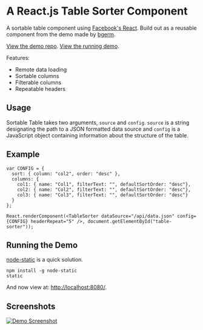 # A React.js Table Sorter Component #

A sortable table component using [Facebook's React](http://facebook.github.io/react/). Build out as a reusable component from the demo made by [bgerm](https://github.com/bgerm).

[View the demo repo](https://github.com/bgerm/react-table-sorter-demo).
[View the running demo](http://bgerm.github.io/react-table-sorter-demo/).

Features:

- Remote data loading
- Sortable columns
- Filterable columns
- Repeatable headers

## Usage ##
Sortable Table takes two arguments, `source` and `config`. `source` is a string designating the path to a JSON formatted data source and `config` is a JavaScript object containing information about the structure of the table.

## Example ##

    var CONFIG = {
      sort: { column: "col2", order: "desc" },
      columns: {
        col1: { name: "Col1", filterText: "", defaultSortOrder: "desc"},
        col2: { name: "Col2", filterText: "", defaultSortOrder: "desc"},
        col3: { name: "Col3", filterText: "", defaultSortOrder: "desc"}
      }
    };

    React.renderComponent(<TableSorter dataSource="/api/data.json" config={CONFIG} headerRepeat="5" />, document.getElementById("table-sorter"));

## Running the Demo ##

[node-static](https://github.com/cloudhead/node-static) is a quick solution.

    npm install -g node-static
    static

And now view at: [http://localhost:8080/](http://localhost:8080/).

## Screenshots ##

[![Demo Screenshot](http://i.imgur.com/vy5sMuW.png)](http://bgerm.github.io/react-table-sorter-demo/)
